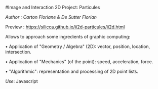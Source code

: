 #Image and Interaction 2D Project: Particules

_Author : Carton Floriane & De Sutter Florian_

Preview : https://silicca.github.io/ii2d-particules/ii2d.html

Allows to approach some ingredients of graphic computing:

• Application of "Geometry / Algebra" (2D): vector, position, location, intersection.

• Application of "Mechanics" (of the point): speed, acceleration, force.

• "Algorithmic": representation and processing of 2D point lists.


*Use*: Javascript
